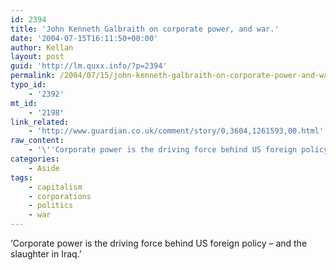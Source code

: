 ```yaml
---
id: 2394
title: 'John Kenneth Galbraith on corporate power, and war.'
date: '2004-07-15T16:11:50+00:00'
author: Kellan
layout: post
guid: 'http://lm.quxx.info/?p=2394'
permalink: /2004/07/15/john-kenneth-galbraith-on-corporate-power-and-war/
typo_id:
    - '2392'
mt_id:
    - '2198'
link_related:
    - 'http://www.guardian.co.uk/comment/story/0,3604,1261593,00.html'
raw_content:
    - '\''Corporate power is the driving force behind US foreign policy - and the slaughter in Iraq.\'''
categories:
    - Aside
tags:
    - capitalism
    - corporations
    - politics
    - war
---
```


‘Corporate power is the driving force behind US foreign policy – and the slaughter in Iraq.’